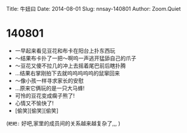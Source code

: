 Title: 牛妞曰
Date: 2014-08-01
Slug: nnsay-140801
Author: Zoom.Quiet


# 140801

- 一早起来看见豆花和布卡在阳台上扑东西玩
- ～结果布卡扑了一把～啊呜一声逃开猛舔自己的爪子
- ～豆花又傻不拉几的冲上去摇着尾巴前后瞎扑腾
- ...结果右掌刚拍下去就呜呜呜呜呜的鼠窜回来
- ～像小孩一样寻求家长的安慰
- ...原来它俩玩的是一只大马蜂!
- 可怜的豆花变成瘸子熊了!
- 心情又不愉快了!
- [偷笑][偷笑][偷笑]

(`粑粑:` 
好吧,家里的成员间的关系越来越复杂了,,,
)
